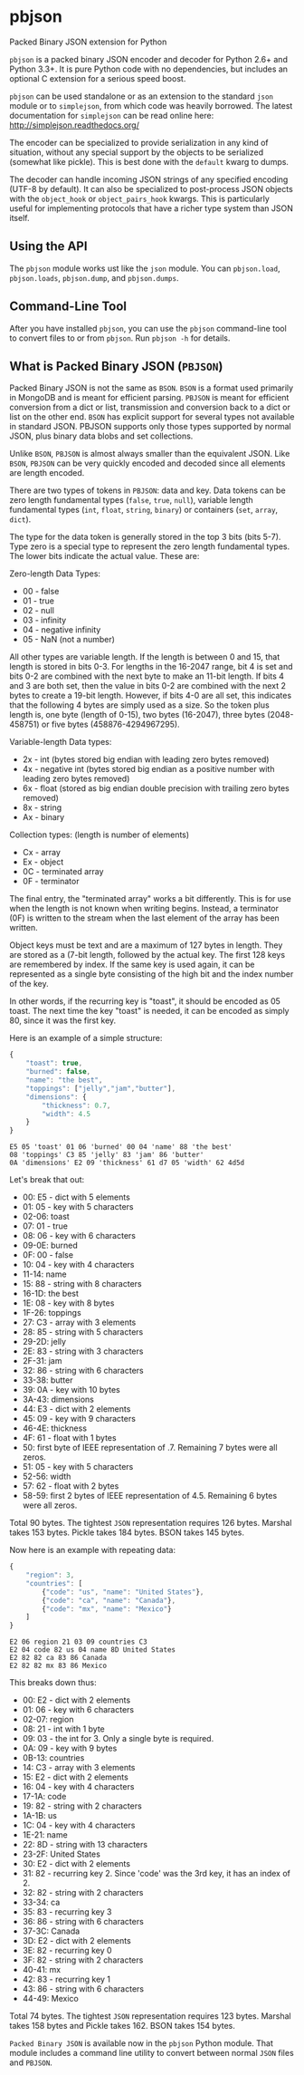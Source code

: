 pbjson
======

Packed Binary JSON extension for Python

`pbjson` is a packed binary JSON encoder and decoder for Python 2.6+ and Python 3.3+. It is pure Python code with no dependencies, but includes an optional C extension for a serious speed boost.

`pbjson` can be used standalone or as an extension to the standard `json` module or to `simplejson`, from which code was heavily borrowed. The latest documentation for `simplejson` can be read online here:
<http://simplejson.readthedocs.org/>

The encoder can be specialized to provide serialization in any kind of situation, without any special support by the objects to be serialized (somewhat like pickle). This is best done with the `default` kwarg to dumps.

The decoder can handle incoming JSON strings of any specified encoding (UTF-8 by default). It can also be specialized to post-process JSON objects with the `object_hook` or `object_pairs_hook` kwargs. This
is particularly useful for implementing protocols that have a richer type system than JSON itself.

Using the API
-------------

The `pbjson` module works ust like the `json` module. You can `pbjson.load`, `pbjson.loads`, `pbjson.dump`, and `pbjson.dumps`.

Command-Line Tool
-----------------

After you have installed `pbjson`, you can use the `pbjson` command-line tool to convert files to or from `pbjson`.
Run `pbjson -h` for details.

What is Packed Binary JSON (`PBJSON`)
-----------------------------------

Packed Binary JSON is not the same as `BSON`. `BSON` is a format used primarily in MongoDB and is meant for efficient parsing. `PBJSON` is meant for efficient conversion from a dict or list, transmission and conversion back to a dict or list on the other end. `BSON` has explicit support for several types not available in standard JSON. PBJSON supports only those types supported by normal JSON, plus binary data blobs and set collections.

Unlike `BSON`, `PBJSON` is almost always smaller than the equivalent JSON. Like `BSON`, `PBJSON` can be very quickly encoded and decoded since all elements are length encoded.

There are two types of tokens in `PBJSON`: data and key. Data tokens can be zero length fundamental types (`false`, `true`, `null`), variable length fundamental types (`int`, `float`, `string`, `binary`) or containers (`set`, `array`, `dict`).

The type for the data token is generally stored in the top 3 bits (bits 5-7). Type zero is a special type to represent the zero length fundamental types. The lower bits indicate the actual value. These are:

Zero-length Data Types:

- 00 - false
- 01 - true
- 02 - null
- 03 - infinity
- 04 - negative infinity
- 05 - NaN (not a number)

All other types are variable length. If the length is between 0 and 15, that length is stored in bits 0-3. For lengths in the 16-2047 range, bit 4 is set and bits 0-2 are combined with the next byte to make an 11-bit length. If bits 4 and 3 are both set, then the value in bits 0-2 are combined with the next 2 bytes to create a 19-bit length. However, if bits 4-0 are all set, this indicates that the following 4 bytes are simply used as a size. So the token plus length is, one byte (length of 0-15), two bytes (16-2047), three bytes (2048-458751) or five bytes (458876-4294967295).

Variable-length Data types:

- 2x - int (bytes stored big endian with leading zero bytes removed)
- 4x - negative int (bytes stored big endian as a positive number with leading zero bytes removed)
- 6x - float (stored as big endian double precision with trailing zero bytes removed)
- 8x - string
- Ax - binary

Collection types: (length is number of elements)

- Cx - array
- Ex - object
- 0C - terminated array
- 0F - terminator

The final entry, the "terminated array" works a bit differently. This is for use when the length is not known when writing begins. Instead, a terminator (0F) is written to the stream when the last element of the array has been written.

Object keys must be text and are a maximum of 127 bytes in length. They are stored as a (7-bit length, followed by the actual key. The first 128 keys are remembered by index. If the same key is used again, it can be represented as a single byte consisting of the high bit and the index number of the key.

In other words, if the recurring key is "toast", it should be encoded as 05 toast. The next time the key "toast" is needed, it can be encoded as simply 80, since it was the first key.

Here is an example of a simple structure:

```javascript
{
    "toast": true,
    "burned": false,
    "name": "the best",
    "toppings": ["jelly","jam","butter"],
    "dimensions": {
        "thickness": 0.7,
        "width": 4.5
    }
}
```

    E5 05 'toast' 01 06 'burned' 00 04 'name' 88 'the best'
    08 'toppings' C3 85 'jelly' 83 'jam' 86 'butter'
    0A 'dimensions' E2 09 'thickness' 61 d7 05 'width' 62 4d5d

Let's break that out:

- 00: E5 - dict with 5 elements
- 01: 05 - key with 5 characters
- 02-06: toast
- 07: 01 - true
- 08: 06 - key with 6 characters
- 09-0E: burned
- 0F: 00 - false
- 10: 04 - key with 4 characters
- 11-14: name
- 15: 88 - string with 8 characters
- 16-1D: the best
- 1E: 08 - key with 8 bytes
- 1F-26: toppings
- 27: C3 - array with 3 elements
- 28: 85 - string with 5 characters
- 29-2D: jelly
- 2E: 83 - string with 3 characters
- 2F-31: jam
- 32: 86 - string with 6 characters
- 33-38: butter
- 39: 0A - key with 10 bytes
- 3A-43: dimensions
- 44: E3 - dict with 2 elements
- 45: 09 - key with 9 characters
- 46-4E: thickness
- 4F: 61 - float with 1 bytes
- 50: first byte of IEEE representation of .7. Remaining 7 bytes were all zeros.
- 51: 05 - key with 5 characters
- 52-56: width
- 57: 62 - float with 2 bytes
- 58-59: first 2 bytes of IEEE representation of 4.5. Remaining 6 bytes were all zeros.

Total 90 bytes. The tightest `JSON` representation requires 126 bytes. Marshal takes 153 bytes. Pickle takes 184 bytes. BSON takes 145 bytes.

Now here is an example with repeating data:

```javascript
{
    "region": 3,
    "countries": [
        {"code": "us", "name": "United States"},
        {"code": "ca", "name": "Canada"},
        {"code": "mx", "name": "Mexico"}
    ]
}
```

    E2 06 region 21 03 09 countries C3
    E2 04 code 82 us 04 name 8D United States
    E2 82 82 ca 83 86 Canada
    E2 82 82 mx 83 86 Mexico

This breaks down thus:

- 00: E2 - dict with 2 elements
- 01: 06 - key with 6 characters
- 02-07: region
- 08: 21 - int with 1 byte
- 09: 03 - the int for 3. Only a single byte is required.
- 0A: 09 - key with 9 bytes
- 0B-13: countries
- 14: C3 - array with 3 elements
- 15: E2 - dict with 2 elements
- 16: 04 - key with 4 characters
- 17-1A: code
- 19: 82 - string with 2 characters
- 1A-1B: us
- 1C: 04 - key with 4 characters
- 1E-21: name
- 22: 8D - string with 13 characters
- 23-2F: United States
- 30: E2 - dict with 2 elements
- 31: 82 - recurring key 2. Since 'code' was the 3rd key, it has an index of 2.
- 32: 82 - string with 2 characters
- 33-34: ca
- 35: 83 - recurring key 3
- 36: 86 - string with 6 characters
- 37-3C: Canada
- 3D: E2 - dict with 2 elements
- 3E: 82 - recurring key 0
- 3F: 82 - string with 2 characters
- 40-41: mx
- 42: 83 - recurring key 1
- 43: 86 - string with 6 characters
- 44-49: Mexico

Total 74 bytes. The tightest `JSON` representation requires 123 bytes. Marshal takes 158 bytes and Pickle takes 162. BSON takes 154 bytes.

`Packed Binary JSON` is available now in the `pbjson` Python module. That module includes a command line utility to convert between normal `JSON` files and `PBJSON`.